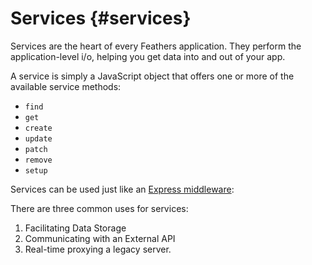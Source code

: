 # Services {#services}

Services are the heart of every Feathers application. They perform the application-level i/o, helping you get data into and out of your app.

A service is simply a JavaScript object that offers one or more of the available service methods:

* `find`
* `get`
* `create`
* `update`
* `patch`
* `remove`
* `setup`

Services can be used just like an [Express middleware](http://expressjs.com/en/guide/using-middleware.html):

There are three common uses for services:

1. Facilitating Data Storage
2. Communicating with an External API
3. Real-time proxying a legacy server.

  


